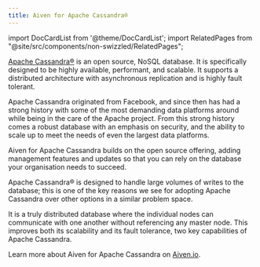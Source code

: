 ```yaml
---
title: Aiven for Apache Cassandra®
---
```


import DocCardList from '@theme/DocCardList';
import RelatedPages from "@site/src/components/non-swizzled/RelatedPages";

[Apache Cassandra®](https://cassandra.apache.org/_/index.html) is an open source, NoSQL database. It is specifically designed to be highly available, performant, and scalable. It supports a distributed architecture with asynchronous replication and is highly fault tolerant.

Apache Cassandra originated from Facebook, and since then has had a
strong history with some of the most demanding data platforms around
while being in the care of the Apache project. From this strong history
comes a robust database with an emphasis on security, and the ability to
scale up to meet the needs of even the largest data platforms.

Aiven for Apache Cassandra builds on the open source offering, adding
management features and updates so that you can rely on the database
your organisation needs to succeed.

Apache Cassandra® is designed to handle large volumes of writes to the
database; this is one of the key reasons we see for adopting Apache
Cassandra over other options in a similar problem space.

It is a truly distributed database where the individual nodes can
communicate with one another without referencing any master node. This
improves both its scalability and its fault tolerance, two key
capabilities of Apache Cassandra.

<DocCardList />

<RelatedPages/>

Learn more about Aiven for Apache Cassandra on [Aiven.io](https://aiven.io/cassandra).
